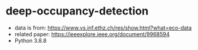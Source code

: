 # deep-occupancy-detection
- data is from: https://www.vs.inf.ethz.ch/res/show.html?what=eco-data
- related paper: https://ieeexplore.ieee.org/document/9968594
- Python 3.8.8
